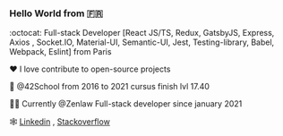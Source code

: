 ### Hello World from 🇫🇷

:octocat: Full-stack Developer [React JS/TS, Redux, GatsbyJS, Express, Axios , Socket.IO, Material-UI, Semantic-UI, Jest, Testing-library, Babel, Webpack, Eslint] from Paris

❤️ I love contribute to open-source projects

📕 @42School from 2016 to 2021 cursus finish lvl 17.40

🧑‍💻 Currently @Zenlaw Full-stack developer since january 2021

🕸 [Linkedin](https://www.linkedin.com/in/luca-hermann-777a1a140/ "Linkeding Luca Profile") ,  [Stackoverflow](https://stackoverflow.com/users/15305122/backslashhaine "Stackoverflow Luca Profile")
